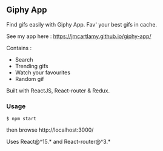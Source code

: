 ## Giphy App

Find gifs easily with Giphy App. Fav' your best gifs in cache.

See my app here : https://jmcartlamy.github.io/giphy-app/

Contains :
- Search
- Trending gifs
- Watch your favourites
- Random gif

Built with ReactJS, React-router & Redux.

### Usage
```
$ npm start
```

then browse http://localhost:3000/

Uses React@^15.* and React-router@^3.*
